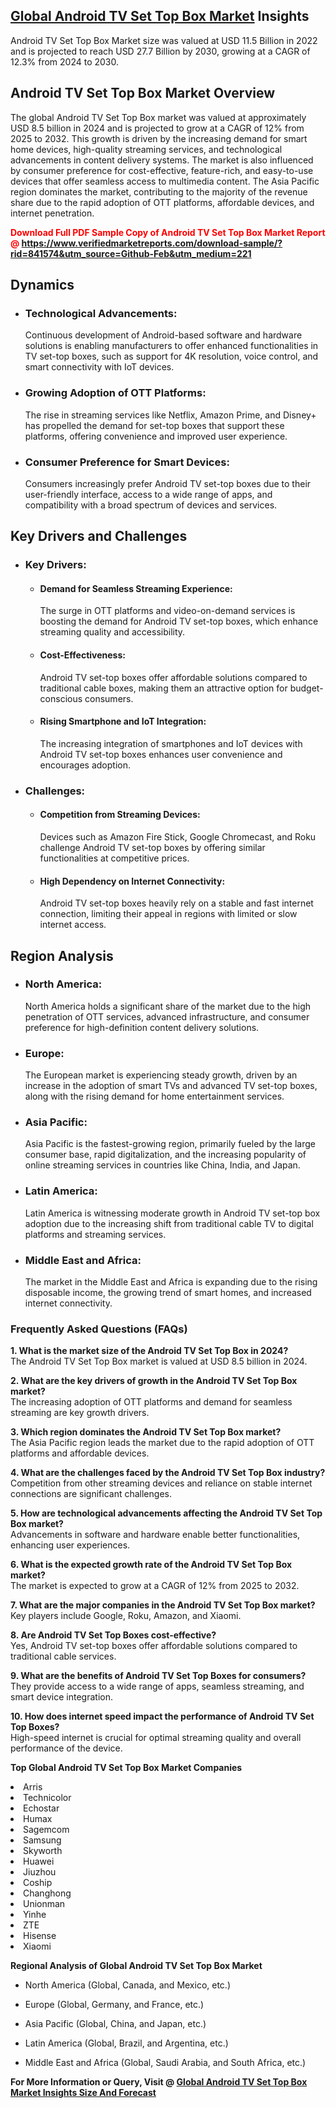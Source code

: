 <h2><a href="https://www.verifiedmarketreports.com/download-sample/?rid=841574&amp;utm_source=Github&amp;utm_medium=221" target="_blank">Global Android TV Set Top Box Market</a> Insights</h2><p>Android TV Set Top Box Market size was valued at USD 11.5 Billion in 2022 and is projected to reach USD 27.7 Billion by 2030, growing at a CAGR of 12.3% from 2024 to 2030.</p><p> <h2>Android TV Set Top Box Market Overview</h2> <p>The global Android TV Set Top Box market was valued at approximately USD 8.5 billion in 2024 and is projected to grow at a CAGR of 12% from 2025 to 2032. This growth is driven by the increasing demand for smart home devices, high-quality streaming services, and technological advancements in content delivery systems. The market is also influenced by consumer preference for cost-effective, feature-rich, and easy-to-use devices that offer seamless access to multimedia content. The Asia Pacific region dominates the market, contributing to the majority of the revenue share due to the rapid adoption of OTT platforms, affordable devices, and internet penetration.</p> <p><strong><p><span class=""><span style="color: #ff0000;"><strong>Download Full PDF Sample Copy of Android TV Set Top Box Market Report</strong> @ </span><a href="https://www.verifiedmarketreports.com/download-sample/?rid=841574&amp;utm_source=Github-Feb&amp;utm_medium=221" target="_blank">https://www.verifiedmarketreports.com/download-sample/?rid=841574&amp;utm_source=Github-Feb&amp;utm_medium=221</a></span></p></strong></p> <h2>Dynamics</h2> <ul> <li><h3>Technological Advancements:</h3>Continuous development of Android-based software and hardware solutions is enabling manufacturers to offer enhanced functionalities in TV set-top boxes, such as support for 4K resolution, voice control, and smart connectivity with IoT devices.</li> <li><h3>Growing Adoption of OTT Platforms:</h3>The rise in streaming services like Netflix, Amazon Prime, and Disney+ has propelled the demand for set-top boxes that support these platforms, offering convenience and improved user experience.</li> <li><h3>Consumer Preference for Smart Devices:</h3>Consumers increasingly prefer Android TV set-top boxes due to their user-friendly interface, access to a wide range of apps, and compatibility with a broad spectrum of devices and services.</li> </ul> <h2>Key Drivers and Challenges</h2> <ul> <li><h3>Key Drivers:</h3> <ul> <li><h4>Demand for Seamless Streaming Experience:</h4>The surge in OTT platforms and video-on-demand services is boosting the demand for Android TV set-top boxes, which enhance streaming quality and accessibility.</li> <li><h4>Cost-Effectiveness:</h4>Android TV set-top boxes offer affordable solutions compared to traditional cable boxes, making them an attractive option for budget-conscious consumers.</li> <li><h4>Rising Smartphone and IoT Integration:</h4>The increasing integration of smartphones and IoT devices with Android TV set-top boxes enhances user convenience and encourages adoption.</li> </ul> </li> <li><h3>Challenges:</h3> <ul> <li><h4>Competition from Streaming Devices:</h4>Devices such as Amazon Fire Stick, Google Chromecast, and Roku challenge Android TV set-top boxes by offering similar functionalities at competitive prices.</li> <li><h4>High Dependency on Internet Connectivity:</h4>Android TV set-top boxes heavily rely on a stable and fast internet connection, limiting their appeal in regions with limited or slow internet access.</li> </ul> </li> </ul> <h2>Region Analysis</h2> <ul> <li><h3>North America:</h3>North America holds a significant share of the market due to the high penetration of OTT services, advanced infrastructure, and consumer preference for high-definition content delivery solutions.</li> <li><h3>Europe:</h3>The European market is experiencing steady growth, driven by an increase in the adoption of smart TVs and advanced TV set-top boxes, along with the rising demand for home entertainment services.</li> <li><h3>Asia Pacific:</h3>Asia Pacific is the fastest-growing region, primarily fueled by the large consumer base, rapid digitalization, and the increasing popularity of online streaming services in countries like China, India, and Japan.</li> <li><h3>Latin America:</h3>Latin America is witnessing moderate growth in Android TV set-top box adoption due to the increasing shift from traditional cable TV to digital platforms and streaming services.</li> <li><h3>Middle East and Africa:</h3>The market in the Middle East and Africa is expanding due to the rising disposable income, the growing trend of smart homes, and increased internet connectivity.</li> </ul> <h3>Frequently Asked Questions (FAQs)</h3> <p><strong>1. What is the market size of the Android TV Set Top Box in 2024?</strong><br>The Android TV Set Top Box market is valued at USD 8.5 billion in 2024.</p> <p><strong>2. What are the key drivers of growth in the Android TV Set Top Box market?</strong><br>The increasing adoption of OTT platforms and demand for seamless streaming are key growth drivers.</p> <p><strong>3. Which region dominates the Android TV Set Top Box market?</strong><br>The Asia Pacific region leads the market due to the rapid adoption of OTT platforms and affordable devices.</p> <p><strong>4. What are the challenges faced by the Android TV Set Top Box industry?</strong><br>Competition from other streaming devices and reliance on stable internet connections are significant challenges.</p> <p><strong>5. How are technological advancements affecting the Android TV Set Top Box market?</strong><br>Advancements in software and hardware enable better functionalities, enhancing user experiences.</p> <p><strong>6. What is the expected growth rate of the Android TV Set Top Box market?</strong><br>The market is expected to grow at a CAGR of 12% from 2025 to 2032.</p> <p><strong>7. What are the major companies in the Android TV Set Top Box market?</strong><br>Key players include Google, Roku, Amazon, and Xiaomi.</p> <p><strong>8. Are Android TV Set Top Boxes cost-effective?</strong><br>Yes, Android TV set-top boxes offer affordable solutions compared to traditional cable services.</p> <p><strong>9. What are the benefits of Android TV Set Top Boxes for consumers?</strong><br>They provide access to a wide range of apps, seamless streaming, and smart device integration.</p> <p><strong>10. How does internet speed impact the performance of Android TV Set Top Boxes?</strong><br>High-speed internet is crucial for optimal streaming quality and overall performance of the device.</p> </p><p><strong>Top Global Android TV Set Top Box Market Companies</strong></p><div data-test-id=""><p><li>Arris</li><li> Technicolor</li><li> Echostar</li><li> Humax</li><li> Sagemcom</li><li> Samsung</li><li> Skyworth</li><li> Huawei</li><li> Jiuzhou</li><li> Coship</li><li> Changhong</li><li> Unionman</li><li> Yinhe</li><li> ZTE</li><li> Hisense</li><li> Xiaomi</li></p><div><strong>Regional Analysis of&nbsp;Global Android TV Set Top Box Market</strong></div><ul><li dir="ltr"><p dir="ltr">North America&nbsp;(Global, Canada, and Mexico, etc.)</p></li><li dir="ltr"><p dir="ltr">Europe (Global, Germany, and France, etc.)</p></li><li dir="ltr"><p dir="ltr">Asia Pacific&nbsp;(Global, China, and Japan, etc.)</p></li><li dir="ltr"><p dir="ltr">Latin America&nbsp;(Global, Brazil, and Argentina, etc.)</p></li><li dir="ltr">Middle East and Africa&nbsp;(Global, Saudi Arabia, and South Africa, etc.)</li></ul><p><strong>For More Information or Query, Visit @&nbsp;</strong><strong><a href="https://www.verifiedmarketreports.com/product/android-tv-set-top-box-market/?utm_source=Github&amp;utm_medium=221" target="_blank">Global Android TV Set Top Box Market Insights Size And Forecast</a></strong></p></div>

